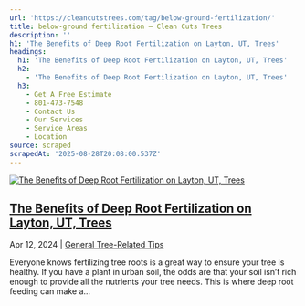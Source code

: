 ```yaml
---
url: 'https://cleancutstrees.com/tag/below-ground-fertilization/'
title: below-ground fertilization – Clean Cuts Trees
description: ''
h1: 'The Benefits of Deep Root Fertilization on Layton, UT, Trees'
headings:
  h1: 'The Benefits of Deep Root Fertilization on Layton, UT, Trees'
  h2:
    - 'The Benefits of Deep Root Fertilization on Layton, UT, Trees'
  h3:
    - Get A Free Estimate
    - 801-473-7548
    - Contact Us
    - Our Services
    - Service Areas
    - Location
source: scraped
scrapedAt: '2025-08-28T20:08:00.537Z'
---
```

[![The Benefits of Deep Root Fertilization on Layton, UT, Trees](./assets/279a019ea5b3a8d85d653227f22f81d960c723c3.jpg)](https://cleancutstrees.com/2024/04/12/deep-root-fertilization/)

## [The Benefits of Deep Root Fertilization on Layton, UT, Trees](https://cleancutstrees.com/2024/04/12/deep-root-fertilization/)

Apr 12, 2024 | [General Tree-Related Tips](https://cleancutstrees.com/category/general-tree-related-tips/)

Everyone knows fertilizing tree roots is a great way to ensure your tree is healthy. If you have a plant in urban soil, the odds are that your soil isn’t rich enough to provide all the nutrients your tree needs. This is where deep root feeding can make a...
